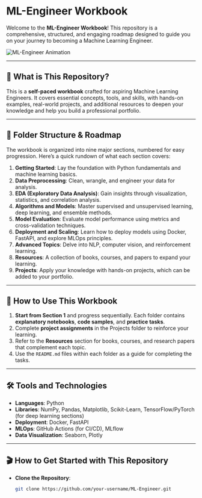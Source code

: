 # ML-Engineer Workbook

Welcome to the **ML-Engineer Workbook**! This repository is a comprehensive, structured, and engaging roadmap designed to guide you on your journey to becoming a Machine Learning Engineer.

![ML-Engineer Animation](https://media.giphy.com/media/qAtZM2gvjWhPjmclZE/giphy.gif) <!-- Replace this with an actual link to a GIF or video if you have one -->

---

## 🚀 What is This Repository?

This is a **self-paced workbook** crafted for aspiring Machine Learning Engineers. It covers essential concepts, tools, and skills, with hands-on examples, real-world projects, and additional resources to deepen your knowledge and help you build a professional portfolio.

---

## 📁 Folder Structure & Roadmap

The workbook is organized into nine major sections, numbered for easy progression. Here’s a quick rundown of what each section covers:

1. **Getting Started**: Lay the foundation with Python fundamentals and machine learning basics.
2. **Data Preprocessing**: Clean, wrangle, and engineer your data for analysis.
3. **EDA (Exploratory Data Analysis)**: Gain insights through visualization, statistics, and correlation analysis.
4. **Algorithms and Models**: Master supervised and unsupervised learning, deep learning, and ensemble methods.
5. **Model Evaluation**: Evaluate model performance using metrics and cross-validation techniques.
6. **Deployment and Scaling**: Learn how to deploy models using Docker, FastAPI, and explore MLOps principles.
7. **Advanced Topics**: Delve into NLP, computer vision, and reinforcement learning.
8. **Resources**: A collection of books, courses, and papers to expand your learning.
9. **Projects**: Apply your knowledge with hands-on projects, which can be added to your portfolio.

---

## 🌟 How to Use This Workbook

1. **Start from Section 1** and progress sequentially. Each folder contains **explanatory notebooks**, **code samples**, and **practice tasks**.
2. Complete **project assignments** in the Projects folder to reinforce your learning.
3. Refer to the **Resources** section for books, courses, and research papers that complement each topic.
4. Use the `README.md` files within each folder as a guide for completing the tasks.

---

## 🛠️ Tools and Technologies

- **Languages**: Python
- **Libraries**: NumPy, Pandas, Matplotlib, Scikit-Learn, TensorFlow/PyTorch (for deep learning sections)
- **Deployment**: Docker, FastAPI
- **MLOps**: GitHub Actions (for CI/CD), MLflow
- **Data Visualization**: Seaborn, Plotly

---

## 🎬 How to Get Started with This Repository

- **Clone the Repository**:
  ```bash
  git clone https://github.com/your-username/ML-Engineer.git